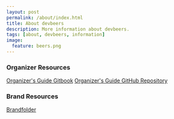 ```yaml
---
layout: post
permalink: /about/index.html
title: About devbeers
description: More information about devbeers.
tags: [about, devbeers, information]
image:
  feature: beers.png
---
```


### Organizer Resources
[Organizer's Guide Gitbook](https://www.gitbook.com/book/heitortsergent/devbeers-guia-do-organizador/details)
[Organizer's Guide GitHub Repository](https://github.com/devbeers/organizers-guide)

### Brand Resources
[Brandfolder](http://brand.devbeers.io)